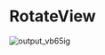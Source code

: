 # RotateView

![output_vb65ig](https://cloud.githubusercontent.com/assets/4836122/19432220/49dce9d6-9479-11e6-873c-e2b01ab7e9d5.gif)
